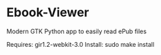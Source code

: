 # Ebook-Viewer
Modern GTK Python app to easily read ePub files

Requires: gir1.2-webkit-3.0
Install: sudo make install